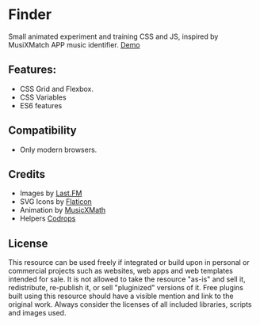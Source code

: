 # Finder
Small animated experiment and training CSS and JS, inspired by MusiXMatch APP music identifier.
[Demo](https://lekobarros.github.io/finder/)

## Features:
- CSS Grid and Flexbox.
- CSS Variables
- ES6 features

## Compatibility
- Only modern browsers.

## Credits
- Images by [Last.FM](https://www.last.fm/)
- SVG Icons by [Flaticon](https://www.flaticon.com)
- Animation by [MusicXMath](https://www.musixmatch.com/pt-br)
- Helpers [Codrops](http://www.codrops.com)

## License
This resource can be used freely if integrated or build upon in personal or commercial projects such as websites, web apps and web templates intended for sale. It is not allowed to take the resource "as-is" and sell it, redistribute, re-publish it, or sell "pluginized" versions of it. Free plugins built using this resource should have a visible mention and link to the original work. Always consider the licenses of all included libraries, scripts and images used.